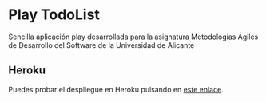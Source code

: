 # Play TodoList

Sencilla aplicación play desarrollada para la asignatura Metodologías Ágiles de Desarrollo del Software de la Universidad de Alicante

## Heroku

Puedes probar el despliegue en Heroku pulsando en [este enlace](http://secure-plains-8450.herokuapp.com/).